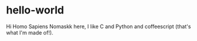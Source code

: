 # hello-world

Hi Homo Sapiens
Nomaskk here, I like C and Python and coffeescript (that's what I'm made of!).
